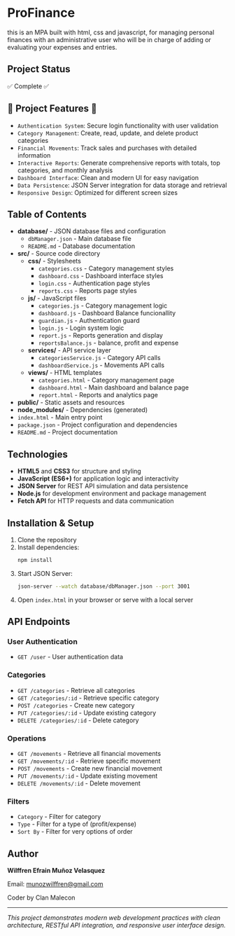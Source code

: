 # ProFinance
this is an MPA built with html, css and javascript, for managing personal finances with an administrative user who will be in charge of adding or evaluating your expenses and entries.

## **Project Status**
✅ Complete ✅

## **🔨 Project Features 🔨**

* `Authentication System`: Secure login functionality with user validation
* `Category Management`: Create, read, update, and delete product categories
* `Financial Movements`: Track sales and purchases with detailed information
* `Interactive Reports`: Generate comprehensive reports with totals, top categories, and monthly analysis
* `Dashboard Interface`: Clean and modern UI for easy navigation
* `Data Persistence`: JSON Server integration for data storage and retrieval
* `Responsive Design`: Optimized for different screen sizes

## **Table of Contents**

* **database/** - JSON database files and configuration
  * `dbManager.json` - Main database file
  * `README.md` - Database documentation
* **src/** - Source code directory
  * **css/** - Stylesheets
    * `categories.css` - Category management styles
    * `dashboard.css` - Dashboard interface styles
    * `login.css` - Authentication page styles
    * `reports.css` - Reports page styles
  * **js/** - JavaScript files
    * `categories.js` - Category management logic
    * `dashboard.js` - Dashboard Balance funcionallity
    * `guardian.js` - Authentication guard
    * `login.js` - Login system logic
    * `report.js` - Reports generation and display
    * `reportsBalance.js` - balance, profit and expense
  * **services/** - API service layer
    * `categoriesService.js` - Category API calls
    * `dashboardService.js` - Movements API calls
  * **views/** - HTML templates
    * `categories.html` - Category management page
    * `dashboard.html` - Main dashboard and balance page
    * `report.html` - Reports and analytics page
* **public/** - Static assets and resources
* **node_modules/** - Dependencies (generated)
* `index.html` - Main entry point
* `package.json` - Project configuration and dependencies
* `README.md` - Project documentation

## **Technologies**

* **HTML5** and **CSS3** for structure and styling
* **JavaScript (ES6+)** for application logic and interactivity
* **JSON Server** for REST API simulation and data persistence
* **Node.js** for development environment and package management
* **Fetch API** for HTTP requests and data communication

## **Installation & Setup**

1. Clone the repository
2. Install dependencies:
   ```bash
   npm install
   ```
3. Start JSON Server:
   ```bash
   json-server --watch database/dbManager.json --port 3001
   ```
4. Open `index.html` in your browser or serve with a local server

## **API Endpoints**

### **User Authentication**
* `GET /user` - User authentication data

### **Categories**
* `GET /categories` - Retrieve all categories
* `GET /categories/:id` - Retrieve specific category
* `POST /categories` - Create new category
* `PUT /categories/:id` - Update existing category
* `DELETE /categories/:id` - Delete category

### **Operations**
* `GET /movements` - Retrieve all financial movements
* `GET /movements/:id` - Retrieve specific movement
* `POST /movements` - Create new financial movement
* `PUT /movements/:id` - Update existing movement
* `DELETE /movements/:id` - Delete movement


### **Filters**
* `Category` - Filter for category
* `Type` - Filter for a type of (profit/expense)
* `Sort By` - Filter for very options of order

## **Author**

**Wilffren Efrain Muñoz Velasquez** 

Email: munozwilffren@gmail.com

Coder by Clan Malecon

---

*This project demonstrates modern web development practices with clean architecture, RESTful API integration, and responsive user interface design.*
